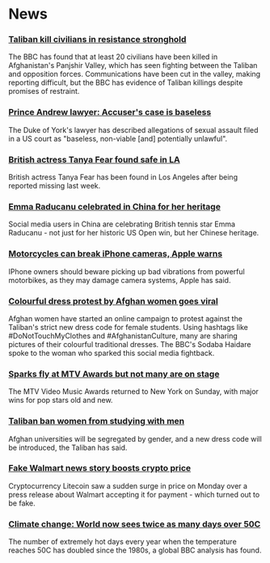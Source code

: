 # News
### [Taliban kill civilians in resistance stronghold](https://www.bbc.com/news/world-asia-58545892)
The BBC has found that at least 20 civilians have been killed in Afghanistan's Panjshir Valley, which has seen fighting between the Taliban and opposition forces. Communications have been cut in the valley, making reporting difficult, but the BBC has evidence of Taliban killings despite promises of restraint.
### [Prince Andrew lawyer: Accuser's case is baseless](https://www.bbc.com/news/uk-58550197)
The Duke of York's lawyer has described allegations of sexual assault filed in a US court as "baseless, non-viable [and] potentially unlawful".
### [British actress Tanya Fear found safe in LA](https://www.bbc.com/news/entertainment-arts-58549883)
British actress Tanya Fear has been found in Los Angeles after being reported missing last week. 
### [Emma Raducanu celebrated in China for her heritage](https://www.bbc.com/news/world-asia-china-58541314)
Social media users in China are celebrating British tennis star Emma Raducanu - not just for her historic US Open win, but her Chinese heritage. 
### [Motorcycles can break iPhone cameras, Apple warns](https://www.bbc.com/news/technology-58507764)
IPhone owners should beware picking up bad vibrations from powerful motorbikes, as they may damage camera systems, Apple has said.
### [Colourful dress protest by Afghan women goes viral](https://www.bbc.com/news/world-asia-58550335)
Afghan women have started an online campaign to protest against the Taliban's strict new dress code for female students. Using hashtags like #DoNotTouchMyClothes and #AfghanistanCulture, many are sharing pictures of their colourful traditional dresses. The BBC's Sodaba Haidare spoke to the woman who sparked this social media fightback.
### [Sparks fly at MTV Awards but not many are on stage](https://www.bbc.com/news/entertainment-arts-58543114)
The MTV Video Music Awards returned to New York on Sunday, with major wins for pop stars old and new.
### [Taliban ban women from studying with men](https://www.bbc.com/news/world-asia-58537081)
Afghan universities will be segregated by gender, and a new dress code will be introduced, the Taliban has said.
### [Fake Walmart news story boosts crypto price](https://www.bbc.com/news/technology-58545944)
Cryptocurrency Litecoin saw a sudden surge in price on Monday over a press release about Walmart accepting it for payment - which turned out to be fake. 
### [Climate change: World now sees twice as many days over 50C](https://www.bbc.com/news/science-environment-58494641)
The number of extremely hot days every year when the temperature reaches 50C has doubled since the 1980s, a global BBC analysis has found.
